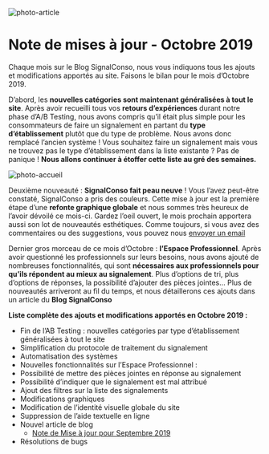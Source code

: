 ![photo-article](/assets/blog/2019/11/10/note-mise-a-jour-octobre/plan.jpg)

# Note de mises à jour - Octobre 2019

Chaque mois sur le Blog SignalConso, nous vous indiquons tous les ajouts et modifications apportés au site. Faisons le bilan pour le mois d’Octobre 2019.

D’abord, les **nouvelles catégories sont maintenant généralisées à tout le site**. Après avoir recueilli tous vos **retours d’expériences** durant notre phase d’A/B Testing, nous avons compris qu’il était plus simple pour les consommateurs de faire un signalement en partant du **type d’établissement** plutôt que du type de problème. Nous avons donc remplacé l’ancien système ! Vous souhaitez faire un signalement mais vous ne trouvez pas le type d’établissement dans la liste existante ? Pas de panique ! **Nous allons continuer à étoffer cette liste au gré des semaines.**

![photo-accueil](/assets/blog/2019/11/10/note-mise-a-jour-octobre/accueil.JPG)

Deuxième nouveauté : **SignalConso fait peau neuve** ! Vous l’avez peut-être constaté, SignalConso a pris des couleurs. Cette mise à jour est la première étape d’une **refonte graphique globale** et nous sommes très heureux de l’avoir dévoilé ce mois-ci. Gardez l’oeil ouvert, le mois prochain apportera aussi son lot de nouveautés esthétiques. Comme toujours, si vous avez des commentaires ou des suggestions, vous pouvez nous [envoyer un email](mailto:contact@signal.conso.gouv.fr)

Dernier gros morceau de ce mois d’Octobre : **l’Espace Professionnel**. Après avoir questionné les professionnels sur leurs besoins, nous avons ajouté de nombreuses fonctionnalités, qui sont **nécessaires aux professionnels pour qu’ils répondent au mieux au signalement**. Plus d’options de tri, plus d’options de réponses, la possibilité d’ajouter des pièces jointes… Plus de nouveautés arriveront au fil du temps, et nous détaillerons ces ajouts dans un article du **Blog SignalConso**

**Liste complète des ajouts et modifications apportés en Octobre 2019 :**
+ Fin de l’AB Testing : nouvelles catégories par type d’établissement généralisées à tout le site
+ Simplification du protocole de traitement du signalement
+ Automatisation des systèmes
+ Nouvelles fonctionnalités sur l’Espace Professionnel :
+ Possibilité de mettre des pièces jointes en réponse au signalement
+ Possibilité d’indiquer que le signalement est mal attribué
+ Ajout des filtres sur la liste des signalements
+ Modifications graphiques
+ Modification de l’identité visuelle globale du site
+ Suppression de l’aide textuelle en ligne
+ Nouvel article de blog
  + [Note de Mise à jour pour Septembre 2019](/blog/2019/10/13/patchnote-septembre)
+ Résolutions de bugs





